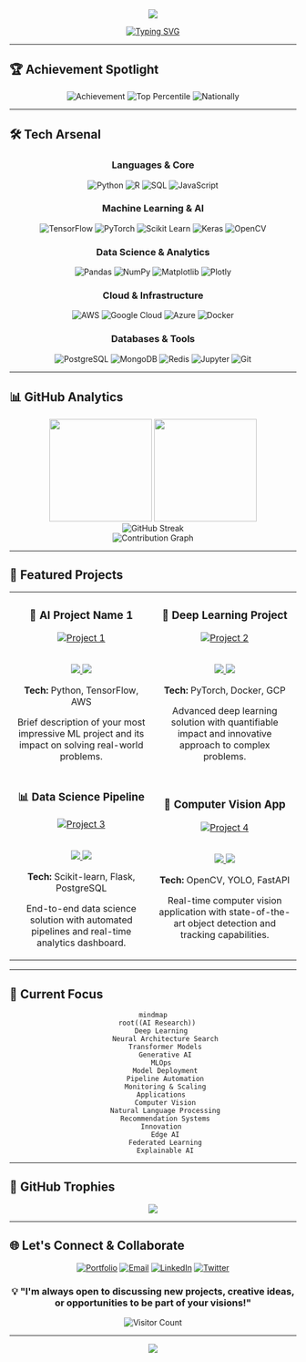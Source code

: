 <div align="center">
  <img src="https://capsule-render.vercel.app/api?type=waving&color=gradient&customColorList=0,2,2,5,30&height=300&section=header&text=Ishwer%20Dutt&fontSize=90&animation=fadeIn&fontAlignY=38&desc=Machine%20Learning%20Engineer%20%7C%20AI%20Enthusiast&descAlignY=51&descAlign=62" />
</div>

<div align="center">
  
  [![Typing SVG](https://readme-typing-svg.herokuapp.com?font=Fira+Code&size=22&duration=3000&pause=1000&color=2E9EFF&center=true&vCenter=true&multiline=true&width=800&height=100&lines=Building+intelligent+systems+for+real-world+impact;Exploring+the+frontiers+of+Deep+Learning+%26+AI;Always+learning%2C+always+growing+🚀)](https://git.io/typing-svg)

</div>

---

## 🏆 **Achievement Spotlight**
<div align="center">
  
  ![Achievement](https://img.shields.io/badge/🎯_All_India_Rank-949-gold?style=for-the-badge&labelColor=black)
  ![Top Percentile](https://img.shields.io/badge/📊_Top_Percentile-1.7%25-brightgreen?style=for-the-badge&labelColor=black)
  ![Nationally](https://img.shields.io/badge/🇮🇳_Scope-National-blue?style=for-the-badge&labelColor=black)

</div>

---

## 🛠️ **Tech Arsenal**

<div align="center">

### **Languages & Core**
![Python](https://img.shields.io/badge/Python-3776AB?style=for-the-badge&logo=python&logoColor=white)
![R](https://img.shields.io/badge/R-276DC3?style=for-the-badge&logo=r&logoColor=white)
![SQL](https://img.shields.io/badge/SQL-4479A1?style=for-the-badge&logo=postgresql&logoColor=white)
![JavaScript](https://img.shields.io/badge/JavaScript-F7DF1E?style=for-the-badge&logo=javascript&logoColor=black)

### **Machine Learning & AI**
![TensorFlow](https://img.shields.io/badge/TensorFlow-FF6F00?style=for-the-badge&logo=tensorflow&logoColor=white)
![PyTorch](https://img.shields.io/badge/PyTorch-EE4C2C?style=for-the-badge&logo=pytorch&logoColor=white)
![Scikit Learn](https://img.shields.io/badge/scikit_learn-F7931E?style=for-the-badge&logo=scikit-learn&logoColor=white)
![Keras](https://img.shields.io/badge/Keras-D00000?style=for-the-badge&logo=keras&logoColor=white)
![OpenCV](https://img.shields.io/badge/OpenCV-27338e?style=for-the-badge&logo=OpenCV&logoColor=white)

### **Data Science & Analytics**
![Pandas](https://img.shields.io/badge/Pandas-2C2D72?style=for-the-badge&logo=pandas&logoColor=white)
![NumPy](https://img.shields.io/badge/Numpy-777BB4?style=for-the-badge&logo=numpy&logoColor=white)
![Matplotlib](https://img.shields.io/badge/Matplotlib-%23ffffff.svg?style=for-the-badge&logo=Matplotlib&logoColor=black)
![Plotly](https://img.shields.io/badge/Plotly-239120?style=for-the-badge&logo=plotly&logoColor=white)

### **Cloud & Infrastructure**
![AWS](https://img.shields.io/badge/AWS-FF9900?style=for-the-badge&logo=amazon-aws&logoColor=white)
![Google Cloud](https://img.shields.io/badge/Google_Cloud-4285F4?style=for-the-badge&logo=google-cloud&logoColor=white)
![Azure](https://img.shields.io/badge/Microsoft_Azure-0089D0?style=for-the-badge&logo=microsoft-azure&logoColor=white)
![Docker](https://img.shields.io/badge/Docker-2CA5E0?style=for-the-badge&logo=docker&logoColor=white)

### **Databases & Tools**
![PostgreSQL](https://img.shields.io/badge/PostgreSQL-316192?style=for-the-badge&logo=postgresql&logoColor=white)
![MongoDB](https://img.shields.io/badge/MongoDB-4EA94B?style=for-the-badge&logo=mongodb&logoColor=white)
![Redis](https://img.shields.io/badge/Redis-DC382D?style=for-the-badge&logo=redis&logoColor=white)
![Jupyter](https://img.shields.io/badge/Jupyter-F37626.svg?&style=for-the-badge&logo=Jupyter&logoColor=white)
![Git](https://img.shields.io/badge/Git-F05032?style=for-the-badge&logo=git&logoColor=white)

</div>

---

## 📊 **GitHub Analytics**

<div align="center">
  <img height="180em" src="https://github-readme-stats.vercel.app/api?username=YOUR_USERNAME&show_icons=true&theme=tokyonight&include_all_commits=true&count_private=true"/>
  <img height="180em" src="https://github-readme-stats.vercel.app/api/top-langs/?username=YOUR_USERNAME&layout=compact&langs_count=8&theme=tokyonight"/>
</div>

<div align="center">
  <img src="https://github-readme-streak-stats.herokuapp.com/?user=YOUR_USERNAME&theme=tokyonight" alt="GitHub Streak"/>
</div>

<div align="center">
  <img src="https://github-readme-activity-graph.vercel.app/graph?username=YOUR_USERNAME&theme=tokyo-night&area=true&hide_border=true" alt="Contribution Graph"/>
</div>

---

## 🚀 **Featured Projects**

<div align="center">

<table>
  <tr>
    <td width="50%">
      <h3 align="center">🤖 AI Project Name 1</h3>
      <div align="center">  
        <a href="PROJECT_LINK" target="_blank">
          <img src="https://via.placeholder.com/400x200/0D1117/58A6FF?text=ML+Project+1" alt="Project 1"/>
        </a>
        <br>
        <br>
        <p>
          <a href="PROJECT_REPO" target="_blank">
            <img src="https://img.shields.io/badge/Code-black?style=for-the-badge&logo=github&logoColor=white"/>
          </a>  
          <a href="PROJECT_DEMO" target="_blank">
            <img src="https://img.shields.io/badge/Live-brightgreen?style=for-the-badge&logo=vercel&logoColor=white"/>
          </a>
        </p>
        <p><strong>Tech:</strong> Python, TensorFlow, AWS</p>
        <p>Brief description of your most impressive ML project and its impact on solving real-world problems.</p>
      </div>
    </td>
    <td width="50%">
      <h3 align="center">🧠 Deep Learning Project</h3>
      <div align="center">
        <a href="PROJECT_LINK" target="_blank">
          <img src="https://via.placeholder.com/400x200/0D1117/FF6B6B?text=DL+Project+2" alt="Project 2"/>
        </a>
        <br>
        <br>
        <p>
          <a href="PROJECT_REPO" target="_blank">
            <img src="https://img.shields.io/badge/Code-black?style=for-the-badge&logo=github&logoColor=white"/>
          </a>  
          <a href="PROJECT_DEMO" target="_blank">
            <img src="https://img.shields.io/badge/Live-brightgreen?style=for-the-badge&logo=vercel&logoColor=white"/>
          </a>
        </p>
        <p><strong>Tech:</strong> PyTorch, Docker, GCP</p>
        <p>Advanced deep learning solution with quantifiable impact and innovative approach to complex problems.</p>
      </div>
    </td>
  </tr>
  <tr>
    <td width="50%">
      <h3 align="center">📊 Data Science Pipeline</h3>
      <div align="center">
        <a href="PROJECT_LINK" target="_blank">
          <img src="https://via.placeholder.com/400x200/0D1117/4ECDC4?text=Data+Science" alt="Project 3"/>
        </a>
        <br>
        <br>
        <p>
          <a href="PROJECT_REPO" target="_blank">
            <img src="https://img.shields.io/badge/Code-black?style=for-the-badge&logo=github&logoColor=white"/>
          </a>  
          <a href="PROJECT_DEMO" target="_blank">
            <img src="https://img.shields.io/badge/Live-brightgreen?style=for-the-badge&logo=vercel&logoColor=white"/>
          </a>
        </p>
        <p><strong>Tech:</strong> Scikit-learn, Flask, PostgreSQL</p>
        <p>End-to-end data science solution with automated pipelines and real-time analytics dashboard.</p>
      </div>
    </td>
    <td width="50%">
      <h3 align="center">🎯 Computer Vision App</h3>
      <div align="center">
        <a href="PROJECT_LINK" target="_blank">
          <img src="https://via.placeholder.com/400x200/0D1117/FFD93D?text=Computer+Vision" alt="Project 4"/>
        </a>
        <br>
        <br>
        <p>
          <a href="PROJECT_REPO" target="_blank">
            <img src="https://img.shields.io/badge/Code-black?style=for-the-badge&logo=github&logoColor=white"/>
          </a>  
          <a href="PROJECT_DEMO" target="_blank">
            <img src="https://img.shields.io/badge/Live-brightgreen?style=for-the-badge&logo=vercel&logoColor=white"/>
          </a>
        </p>
        <p><strong>Tech:</strong> OpenCV, YOLO, FastAPI</p>
        <p>Real-time computer vision application with state-of-the-art object detection and tracking capabilities.</p>
      </div>
    </td>
  </tr>
</table>

</div>

---

## 🎯 **Current Focus**

<div align="center">

```mermaid
mindmap
  root((AI Research))
    Deep Learning
      Neural Architecture Search
      Transformer Models
      Generative AI
    MLOps
      Model Deployment
      Pipeline Automation
      Monitoring & Scaling
    Applications
      Computer Vision
      Natural Language Processing
      Recommendation Systems
    Innovation
      Edge AI
      Federated Learning
      Explainable AI
```

</div>

---

## 🌟 **GitHub Trophies**

<div align="center">
  <img src="https://github-profile-trophy.vercel.app/?username=YOUR_USERNAME&theme=tokyonight&no-frame=true&no-bg=false&margin-w=4&row=1" />
</div>

---

## 🌐 **Let's Connect & Collaborate**

<div align="center">

[![Portfolio](https://img.shields.io/badge/Portfolio-FF5722?style=for-the-badge&logo=google-chrome&logoColor=white)](https://portifolio-six-khaki-37.vercel.app/)
[![Email](https://img.shields.io/badge/Email-D14836?style=for-the-badge&logo=gmail&logoColor=white)](mailto:your.email@example.com)
[![LinkedIn](https://img.shields.io/badge/LinkedIn-0077B5?style=for-the-badge&logo=linkedin&logoColor=white)](https://linkedin.com/in/your-profile)
[![Twitter](https://img.shields.io/badge/Twitter-1DA1F2?style=for-the-badge&logo=twitter&logoColor=white)](https://twitter.com/your-handle)

</div>

<div align="center">
  
  ### 💡 "I'm always open to discussing new projects, creative ideas, or opportunities to be part of your visions!"
  
  ![Visitor Count](https://profile-counter.glitch.me/YOUR_USERNAME/count.svg)

</div>

---

<div align="center">
  <img src="https://capsule-render.vercel.app/api?type=waving&color=gradient&customColorList=0,2,2,5,30&height=150&section=footer" />
</div>
